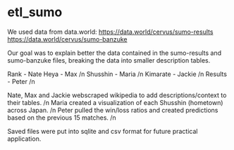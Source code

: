 # etl_sumo

We used data from data.world:
https://data.world/cervus/sumo-results
https://data.world/cervus/sumo-banzuke

Our goal was to explain better the data contained in the sumo-results and sumo-banzuke files, breaking the data into smaller description tables.

Rank - Nate </n>
Heya - Max /n
Shusshin - Maria /n
Kimarate - Jackie /n
Results - Peter /n

Nate, Max and Jackie webscraped wikipedia to add descriptions/context to their tables. /n
Maria created a visualization of each Shusshin (hometown) across Japan. /n
Peter pulled the win/loss ratios and created predictions based on the previous 15 matches. /n

Saved files were put into sqlite and csv format for future practical application.

